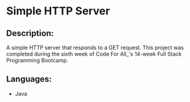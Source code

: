 # Simple HTTP Server

## Description:
A simple HTTP server that responds to a GET request.
This project was completed during the sixth week of Code For All_'s 14-week Full Stack Programming Bootcamp.

## Languages:
- Java
